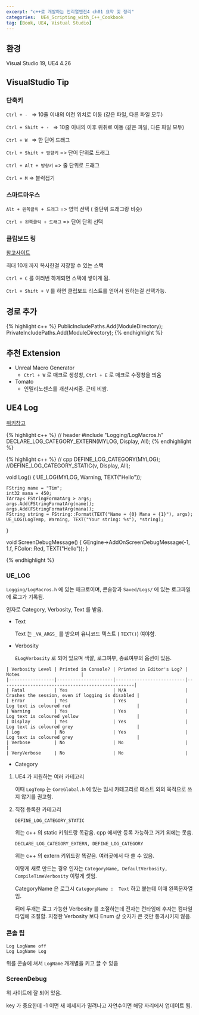 ```yaml
---
excerpt: "c++로 개발하는 언리얼엔진4 ch01 요약 및 정리"
categories:  UE4_Scripting_with_C++_Cookbook
tag: [Book, UE4, Vistual Studio]
---
```

## 환경

Visual Studio 19, UE4 4.26

## VisualStudio Tip

### 단축키

```Ctrl + - ``` => 10줄 이내의 이전 위치로 이동 (같은 파일, 다른 파일 모두)

```Ctrl + Shift + - ``` => 10줄 이내의 이후 위취로 이동 (같은 파일, 다른 파일 모두)

```Ctrl + W ``` => 한 단어 드래그

```Ctrl + Shift + 방향키``` => 단어 단위로 드래그

```Ctrl + Alt + 방향키``` => 줄 단위로 드래그

``` Ctrl + M ``` => 블럭접기

### 스마트마우스

```Alt + 왼쪽클릭 + 드래그``` => 영역 선택 ( 줄단위 드래그랑 비슷)

```Ctrl + 왼쪽클릭 + 드래그``` => 단어 단위 선택 

### 클립보드 링

[참고사이트](https://marketplace.visualstudio.com/items?itemName=SirTobi.code-clip-ring)

최대 10개 까지 복사한걸 저장할 수 있는 스택

```Ctrl + C``` 를 여러번 하게되면 스택에 쌓이게 됨.

```Ctrl + Shift + V``` 를 하면 클립보드 리스트를 얻어서 원하는걸 선택가능.

## 경로 추가

{% highlight c++ %}
PublicIncludePaths.Add(ModuleDirectory);
PrivateIncludePaths.Add(ModuleDirectory);
{% endhighlight %}

## 추천 Extension

+ Unreal Macro Generator
	+ ```Ctrl + W``` 로 매크로 생성창, ```Ctrl + E``` 로 매크로 수정창을 띄움
+ Tomato
	+ 인텔리노센스를 개선시켜줌. 근데 비쌈. 


## UE4 Log

[위키참고](https://unrealcommunity.wiki/logging-lgpidy6i)

{% highlight c++ %}
// header
#include "Logging/LogMacros.h"
DECLARE_LOG_CATEGORY_EXTERN(MYLOG, Display, All);
{% endhighlight %}

{% highlight c++ %}
// cpp
DEFINE_LOG_CATEGORY(MYLOG);
//DEFINE_LOG_CATEGORY_STATIC(v, Display, All);

void Log()
{
	UE_LOG(MYLOG, Warning, TEXT("Hello"));
	
	FString name = "Tim";
	int32 mana = 450;
	TArray< FStringFormatArg > args;
	args.Add(FStringFormatArg(name));
	args.Add(FStringFormatArg(mana));
	FString string = FString::Format(TEXT("Name = {0} Mana = {1}"), args);
	UE_LOG(LogTemp, Warning, TEXT("Your string: %s"), *string);
}

void ScreenDebugMessage()
{
	GEngine->AddOnScreenDebugMessage(-1, 1.f, FColor::Red, TEXT("Hello"));
}

{% endhighlight %}

### UE_LOG

```Logging/LogMacros.h``` 에 있는 매크로이며, 콘솔창과 ```Saved/Logs/``` 에 있는 로그파일에 로그가 기록됨.

인자로 Category, Verbosity, Text 를 받음.



+ Text

	Text 는 ```_VA_ARGS_``` 를 받으며 유니코드 텍스트 ( ```TEXT()```) 여야함.

+ Verbosity

	```ELogVerbosity``` 로 되어 있으며 색깔, 로그여부, 종료여부의 옵션이 있음.

```
| Verbosity Level | Printed in Console? | Printed in Editor's Log? |                      Notes                       |
|-----------------|---------------------|--------------------------|--------------------------------------------------|
| Fatal           | Yes                 | N/A                      | Crashes the session, even if logging is disabled |
| Error           | Yes                 | Yes                      | Log text is coloured red                         |
| Warning         | Yes                 | Yes                      | Log text is coloured yellow                      |
| Display         | Yes                 | Yes                      | Log text is coloured grey                        |
| Log             | No                  | Yes                      | Log text is coloured grey                        |
| Verbose         | No                  | No                       |                                                  |
| VeryVerbose     | No                  | No                       |                     
```

+ Category 

1. UE4 가 지원하는 여러 카테고리

	이때 ```LogTemp``` 는 ```CoreGlobal.h``` 에 있는 임시 카테고리로 테스트 외의 목적으로 쓰지 않기를 권고함.

2. 직접 등록한 카테고리
	
	```DEFINE_LOG_CATEGORY_STATIC```

	위는 c++ 의 static 키워드랑 똑같음. cpp 에서만 등록 가능하고 거기 외에는 못씀.

	```DECLARE_LOG_CATEGORY_EXTERN, DEFINE_LOG_CATEGORY```

	위는 c++ 의 extern 키워드랑 똑같음. 여러곳에서 다 쓸 수 있음.

	이렇게 새로 만드는 경우 인자는 ```CategoryName, DefaultVerbosity, CompileTimeVerbosity``` 이렇게 셋임.

	CategoryName 은 로그시 ```CategoryName :  Text``` 하고 붙는데 이때 왼쪽문자열임.
   
    뒤에 두개는 로그 가능한 Verbosity 를 조절하는데 전자는 런타임에 후자는 컴파일타임에 조절함. 지정한 Verbosity 보다 Enum 상 숫자가 큰 것만 통과시키지 않음.

### 콘솔 팁

	Log LogName off
	Log LogName Log

위를 콘솔에 쳐서 ```LogName``` 개개별을 키고 끌 수 있음

### ScreenDebug <br/>

위 사이트에 잘 되어 있음.

key 가 중요한데 -1 이면 새 메세지가 밀려나고 자연수이면 해당 자리에서 업데이트 됨.

